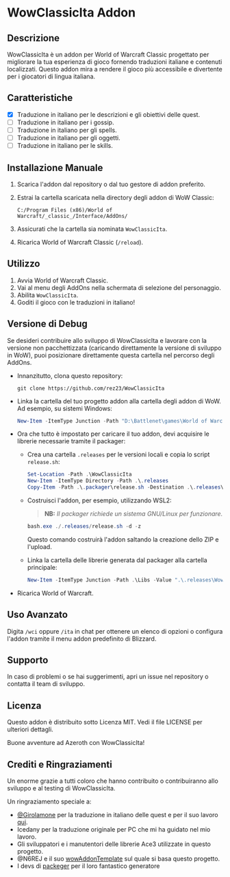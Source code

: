 # WowClassicIta Addon

## Descrizione

WowClassicIta è un addon per World of Warcraft Classic progettato per migliorare la tua esperienza di gioco fornendo traduzioni italiane e contenuti localizzati. Questo addon mira a rendere il gioco più accessibile e divertente per i giocatori di lingua italiana.

## Caratteristiche

- [x] Traduzione in italiano per le descrizioni e gli obiettivi delle quest.
- [ ] Traduzione in italiano per i gossip.
- [ ] Traduzione in italiano per gli spells.
- [ ] Traduzione in italiano per gli oggetti.
- [ ] Traduzione in italiano per le skills.

## Installazione Manuale

1. Scarica l'addon dal repository o dal tuo gestore di addon preferito.
2. Estrai la cartella scaricata nella directory degli addon di WoW Classic:

    ```
    C:/Program Files (x86)/World of Warcraft/_classic_/Interface/AddOns/
    ```

3. Assicurati che la cartella sia nominata `WowClassicIta`.
4. Ricarica World of Warcraft Classic (`/reload`).

## Utilizzo

1. Avvia World of Warcraft Classic.
2. Vai al menu degli AddOns nella schermata di selezione del personaggio.
3. Abilita `WowClassicIta`.
4. Goditi il gioco con le traduzioni in italiano!

## Versione di Debug

Se desideri contribuire allo sviluppo di WowClassicIta e lavorare con la versione non pacchettizzata (caricando direttamente la versione di sviluppo in WoW), puoi posizionare direttamente questa cartella nel percorso degli AddOns.

- Innanzitutto, clona questo repository:

   ```shell
   git clone https://github.com/rez23/WowClassicIta
   ```

- Linka la cartella del tuo progetto addon alla cartella degli addon di WoW. Ad esempio, su sistemi Windows:

   ```powershell
   New-Item -ItemType Junction -Path "D:\Battlenet\games\World of Warcraft\_classic_era_\Interface\AddOns\WowClassicIta" -Value ".\WowClassicIta"
   ```

- Ora che tutto è impostato per caricare il tuo addon, devi acquisire le librerie necessarie tramite il packager:
  - Crea una cartella `.releases` per le versioni locali e copia lo script `release.sh`:

       ```powershell
       Set-Location -Path .\WowClassicIta
       New-Item -ItemType Directory -Path .\.releases
       Copy-Item -Path .\.packager\release.sh -Destination .\.releases\release.sh
       ```

  - Costruisci l'addon, per esempio, utilizzando WSL2:
     > **NB:** *Il packager richiede un sistema GNU/Linux per funzionare.*

     ```powershell
     bash.exe ./.releases/release.sh -d -z
     ```

     Questo comando costruirà l'addon saltando la creazione dello ZIP e l'upload.
  - Linka la cartella delle librerie generata dal packager alla cartella principale:

      ```powershell
      New-Item -ItemType Junction -Path .\Libs -Value ".\.releases\WowClassicIta\Libs"
      ```

- Ricarica World of Warcraft.

## Uso Avanzato

Digita `/wci` oppure `/ita` in chat per ottenere un elenco di opzioni o configura l'addon tramite il menu addon predefinito di Blizzard.

## Supporto

In caso di problemi o se hai suggerimenti, apri un issue nel repository o contatta il team di sviluppo.

## Licenza

Questo addon è distribuito sotto Licenza MIT. Vedi il file LICENSE per ulteriori dettagli.

Buone avventure ad Azeroth con WowClassicIta!

## Crediti e Ringraziamenti

Un enorme grazie a tutti coloro che hanno contribuito o contribuiranno allo sviluppo e al testing di WowClassicIta.

Un ringraziamento speciale a:

- [@Girolamone](https://github.com/Girolamone) per la traduzione in italiano delle quest e per il suo lavoro [qui](https://github.com/Girolamone/WoWita-quests).
- Icedany per la traduzione originale per PC che mi ha guidato nel mio lavoro.
- Gli sviluppatori e i manutentori delle librerie Ace3 utilizzate in questo progetto.
- @N6REJ e il suo [wowAddonTemplate](https://github.com/N6REJ/wowAddonTemplate) sul quale si basa questo progetto.
- I devs di [packeger](https://github.com/BigWigsMods/packager) per il loro fantastico generatore
